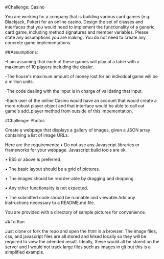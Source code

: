 #Challenge: Casino

You are working for a company that is building various card games (e.g. Blackjack, Poker) for an online casino. Design the set of classes and interfaces that you would need to implement the functionality of a generic card game, including method signatures and member variables. Please state any assumptions you are making.
You do not need to create any concrete game implementations.

##Assumptions:

-I am assuming that each of these games will play at a table with a maximum of 10 players including the dealer.

-The house's maximum amount of money lost for an individual game will be a million units.

-The code dealing with the input is in charge of validating that input.

-Each user of the online Casino would have an account that would create a more robust player object and that interface would be able to call out game's add_player method from outside of this impementation.


#Challenge: Photos

Create a webpage that displays a gallery of images, given a JSON array containing a list of image URLs.

Here are the requirements:
• Do not use any Javascript libraries or frameworks for your webpage. Javascript build tools are ok.

• ES5 or above is preferred.

• The basic layout should be a grid of pictures.

• The images should be reorder-able by dragging and dropping.

• Any other functionality is not expected.

• The submitted code should be runnable and viewable.Add any instructions necessary to a README.md file.

You are provided with a directory of sample pictures for convenience.

##To Run

Just clone or fork the repo and open the html in a browser. The image files, css, and javascript files are all stored and linked locally so they will be required to view the intended result. Ideally, these would all be stored on the server and I would not track large files such as images in git but this is a simplified example.